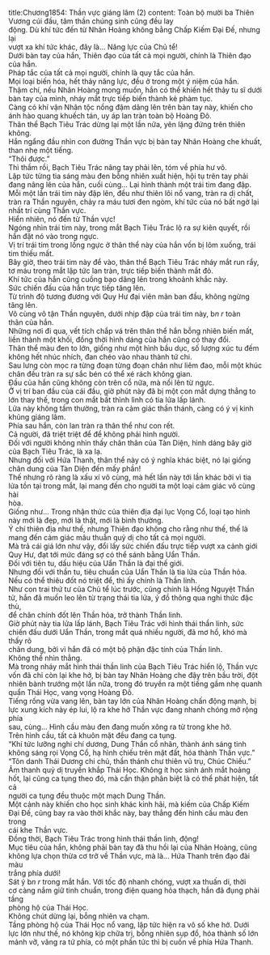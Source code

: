title:Chương1854: Thần vực giáng lâm (2)
content:
Toàn bộ mười ba Thiên Vương cúi đầu, tâm thần chúng sinh cũng đều lay<br>động. Dù khí tức đến từ Nhân Hoàng không bằng Chấp Kiếm Đại Đế, nhưng lại<br>vượt xa khí tức khác, đây là... Năng lực của Chủ tể!<br>Dưới bàn tay của hắn, Thiên đạo của tất cả mọi người, chính là Thiên đạo<br>của hắn.<br>Pháp tắc của tất cả mọi người, chính là quy tắc của hắn.<br>Mọi loại biến hóa, hết thảy năng lực, đều ở trong một ý niệm của hắn.<br>Thậm chí, nếu Nhân Hoàng mong muốn, hắn có thể khiến hết thảy tu sĩ dưới<br>bàn tay của mình, nháy mắt trực tiếp biến thành kẻ phàm tục.<br>Càng có khí vận Nhân tộc nồng đậm dâng lên trên bàn tay này, khiến cho<br>ánh hào quang khuếch tán, uy áp lan tràn toàn bộ Hoàng Đô.<br>Thân thể Bạch Tiêu Trác dừng lại một lần nữa, yên lặng đứng trên thiên<br>không.<br>Hắn ngẩng đầu nhìn con đường Thần vực bị bàn tay Nhân Hoàng che khuất,<br>than nhẹ một tiếng.<br>“Thôi được.”<br>Thì thầm rồi, Bạch Tiêu Trác nâng tay phải lên, tóm về phía hư vô.<br>Lập tức từng tia sáng màu đen bỗng nhiên xuất hiện, hội tụ trên tay phải<br>đang nâng lên của hắn, cuối cùng... Lại hình thành một trái tim đang đập.<br>Mỗi một lần trái tim này đập lên, đều như thiên lôi nổ vang, tràn ra dị chất,<br>tràn ra Thần nguyên, chảy ra máu tươi đen ngòm, khí tức của nó bất ngờ lại<br>nhất trí cùng Thần vực.<br>Hiển nhiên, nó đến từ Thần vực!<br>Ngóng nhìn trái tim này, trong mắt Bạch Tiêu Trác lộ ra sự kiên quyết, rồi<br>hắn đặt nó vào trong ngực.<br>Vị trí trái tim trong lồng ngực ở thân thể này của hắn vốn bị lõm xuống, trái<br>tim thiếu mất.<br>Bây giờ, theo trái tim này để vào, thân thể Bạch Tiêu Trác nháy mắt run rẩy,<br>tơ máu trong mắt lập tức lan tràn, trực tiếp biến thành mắt đỏ.<br>Khí tức của hắn cũng cuồng bạo dâng lên trong khoảnh khắc này.<br>Sức chiến đấu của hắn trực tiếp tăng lên.<br>Từ trình độ tương đương với Quy Hư đại viên mãn ban đầu, không ngừng<br>tăng lên.<br>Vô cùng vô tận Thần nguyên, dưới nhịp đập của trái tim này, b*n r* toàn<br>thân của hắn.<br>Những nơi đi qua, vết tích chắp vá trên thân thể hắn bỗng nhiên biến mất,<br>liền thành một khối, đồng thời hình dáng của hắn cũng có thay đổi.<br>Thân thể màu đen to lớn, giống như một hình bầu dục, số lượng xúc tu đếm<br>không hết nhúc nhích, đan chéo vào nhau thành tứ chi.<br>Sau lưng còn mọc ra từng đoạn từng đoạn chân như liêm đao, mỗi một khúc<br>chân đều tràn ra sự sắc bén có thể xé rách không gian.<br>Đầu của hắn cũng không còn trên cổ nữa, mà nổi lên từ ngực.<br>Ở vị trí ban đầu của cái đầu, giờ phút này đã bị một con mắt dựng thẳng to<br>lớn thay thế, trong con mắt bất thình lình có tia lửa lấp lánh.<br>Lửa này không tầm thường, tràn ra cảm giác thần thánh, càng có ý vị kinh<br>khủng giáng lâm.<br>Phía sau hắn, còn lan tràn ra thân thể như con rết.<br>Cả người, đã triệt triệt để để không phải hình người.<br>Đối với người không nhìn thấy chân thân của Tàn Diện, hình dáng bây giờ<br>của Bạch Tiêu Trác, là xa lạ.<br>Nhưng đối với Hứa Thanh, thân thể này có ý nghĩa khác biệt, nó lại giống<br>chân dung của Tàn Diện đến mấy phần!<br>Thế nhưng rõ ràng là xấu xí vô cùng, mà hết lần này tới lần khác bởi vì tia<br>lửa tồn tại trong mắt, lại mang đến cho người ta một loại cảm giác vô cùng hài<br>hòa.<br>Giống như... Trong nhận thức của thiên địa đại lục Vọng Cổ, loại tạo hình<br>này mới là đẹp, mới là thật, mới là bình thường.<br>Ý chí thiên địa như thế, nhưng Thiên đạo không cho rằng như thế, thế là<br>mang đến cảm giác mâu thuẫn quỷ dị cho tất cả mọi người.<br>Mà trả cái giá lớn như vậy, đổi lấy sức chiến đấu trực tiếp vượt xa cảnh giới<br>Quy Hư, đạt tới mức đáng sợ có thể sánh bằng Uẩn Thần.<br>Đối với tiên tu, dấu hiệu của Uẩn Thần là đại thế giới.<br>Nhưng đối với thần tu, tiêu chuẩn của Uẩn Thần là tia lửa của Thần hỏa.<br>Nếu có thể thiêu đốt nó triệt để, thì ấy chính là Thần linh.<br>Như con trai thứ tư của Chủ tể lúc trước, cũng chính là Hồng Nguyệt Thần<br>tử, hắn đã muốn leo lên từ trạng thái tia lửa, ý đồ thông qua nghi thức đặc thù,<br>để chân chính đốt lên Thần hỏa, trở thành Thần linh.<br>Giờ phút này tia lửa lấp lánh, Bạch Tiêu Trác với hình thái thần linh, sức<br>chiến đấu dưới Uẩn Thần, trong mắt quá nhiều người, đã mơ hồ, khó mà thấy rõ<br>chân dung, bởi vì hắn đã có một bộ phận đặc tính của Thần linh.<br>Không thể nhìn thẳng.<br>Mà trong nháy mắt hình thái thần linh của Bạch Tiêu Trác hiển lộ, Thần vực<br>vốn đã chỉ còn lại khe hở, bị bàn tay Nhân Hoàng che đậy trên bầu trời, đột<br>nhiên bành trướng một lần nữa, trong đó truyền ra một tiếng gầm nhẹ quanh<br>quẩn Thái Học, vang vọng Hoàng Đô.<br>Tiếng rống vừa vang lên, bàn tay lớn của Nhân Hoàng chấn động mạnh, bị<br>lực xung kích này ép lui, lộ ra khe hở Thần vực đang nhanh chóng mở rộng phía<br>sau, cùng... Hình cầu màu đen đang muốn xông ra từ trong khe hở.<br>Trên hình cầu, tất cả khuôn mặt đều đang ca tụng.<br>“Khí tức lưỡng nghi chí dương, Dung Thần cổ nhãn, thành ánh sáng tinh<br>không sáng rọi Vọng Cổ, hạ hình chiếu trên mặt đất, hóa thành Thần vực.”<br>“Tôn danh Thái Dương chi chủ, thần thánh chư thiên vũ trụ, Chúc Chiếu.”<br>Âm thanh quỷ dị truyền khắp Thái Học. Không ít học sinh ánh mắt hoảng<br>hốt, lại cũng ca tụng theo đó, mà cẩn thận phân biệt là có thể phát hiện, tất cả<br>người ca tụng đều thuộc một mạch Dung Thần.<br>Một cảnh này khiến cho học sinh khác kinh hãi, mà kiếm của Chấp Kiếm<br>Đại Đế, cũng bay ra vào thời khắc này, bay thẳng đến hình cầu màu đen trong<br>cái khe Thần vực.<br>Đồng thời, Bạch Tiêu Trác trong hình thái thần linh, động!<br>Mục tiêu của hắn, không phải bàn tay đã thu hồi lại của Nhân Hoàng, cũng<br>không lựa chọn thừa cơ trở về Thần vực, mà là... Hứa Thanh trên đạo đài màu<br>trắng phía dưới!<br>Sát ý b*n r* trong mắt hắn. Với tốc độ nhanh chóng, vượt xa thuấn di, thời<br>cơ càng nắm giữ tinh chuẩn, trong điện quang hỏa thạch, hắn đã đụng phải tầng<br>phòng hộ của Thái Học.<br>Không chút dừng lại, bỗng nhiên va chạm.<br>Tầng phòng hộ của Thái Học nổ vang, lập tức hiện ra vô số khe hở. Dưới<br>lực lớn như thế, nó không kịp chữa trị, bỗng nhiên sụp đổ, hóa thành số lớn<br>mảnh vỡ, văng ra tứ phía, có một phần tức thì bị cuốn về phía Hứa Thanh.